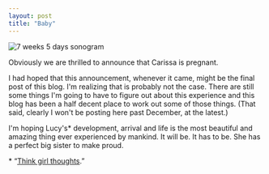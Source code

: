 ```yaml
---
layout: post
title: "Baby"
---
```


<img src="http://farm6.static.flickr.com/5225/5661852854_2b85931e1b_z.jpg" alt="7 weeks 5 days sonogram" title="http://www.flickr.com/photos/carissabyers/5661852854/ 7 weeks 5 days sonogram">

Obviously we are thrilled to announce that Carissa is pregnant. 

I had hoped that this announcement, whenever it came, might be the final post of this blog. I'm realizing that is probably not the case. There are still some things I'm going to have to figure out about this experience and this blog has been a half decent place to work out some of those things. (That said, clearly I won't be posting here past December, at the latest.)

I'm hoping Lucy's* development, arrival and life is the most beautiful and amazing thing ever experienced by mankind. It will be. It has to be. She has a perfect big sister to make proud.

<p class="postscript">* &ldquo;<a href="http://carissabyers.blogspot.com/2011/04/baby-miller.html">Think girl thoughts</a>.&rdquo;</p>